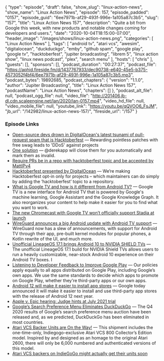 {
  "type": "episode",
  "draft": false,
  "show_slug": "linux-action-news",
  "show_name": "Linux Action News",
  "episode": 157,
  "episode_padded": "0157",
  "episode_guid": "6ee7971b-af29-493f-996e-1a105a87c3b5",
  "slug": "157",
  "title": "Linux Action News 157",
  "description": "Quite a bit from Google this week, with new products and notable changes coming for developers and users.",
  "date": "2020-10-04T18:15:00-07:00",
  "header_image": "/images/shows/linux-action-news.png",
  "categories": [
    "Linux Action News"
  ],
  "tags": [
    "android tv",
    "atari vcs",
    "awesim",
    "digitalocean",
    "duckduckgo",
    "emby",
    "github spam",
    "google play",
    "google tv",
    "hacktoberfest",
    "jupiter broadcasting",
    "librem 5",
    "linux action show",
    "linux news podcast",
    "plex",
    "search menu"
  ],
  "hosts": [
    "chris"
  ],
  "guests": [],
  "sponsors": [],
  "podcast_duration": "00:27:37",
  "podcast_file": "https://aphid.fireside.fm/d/1437767933/dec90738-e640-45e5-b375-4573052f4bf4/6ee7971b-af29-493f-996e-1a105a87c3b5.mp3",
  "podcast_bytes": 19892685,
  "podcast_chapters": {
    "version": "1.1.0",
    "author": "Jupiter Broadcasting",
    "title": "Linux Action News 157",
    "podcastName": "Linux Action News",
    "chapters": []
  },
  "podcast_alt_file": null,
  "podcast_ogg_file": null,
  "video_file": "http://201406.jb-dl.cdn.scaleengine.net/lan/2020/lan-0157.mp4",
  "video_hd_file": null,
  "video_mobile_file": null,
  "youtube_link": "https://youtu.be/qQVOO6_FsJM",
  "jb_url": "/142982/linux-action-news-157/",
  "fireside_url": "/157"
}


### Episode Links

  * [Open-source devs drown in DigitalOcean's latest tsunami of pull-request spam that is Hacktoberfest](https://www.theregister.com/2020/10/01/digitalocean_hacktoberfest_pull_request_spam/ "Open-source devs drown in DigitalOcean's latest tsunami of pull-request spam that is Hacktoberfest") — Rewarding pointless patches with free swag leads to 'DDoS' against projects
  * [One solution](https://twitter.com/alexellisuk/status/1311586153301237761 "One solution") — @derekapp will close them for you automatically and mark them as invalid.
  * [Require PRs be in a repo with hacktoberfest topic and be accepted by MattIPv4](https://github.com/digitalocean/hacktoberfest/pull/596 "Require PRs be in a repo with hacktoberfest topic and be accepted by MattIPv4")
  * [Hacktoberfest presented by DigitalOcean](https://hacktoberfest.digitalocean.com/hacktoberfest-update "Hacktoberfest presented by DigitalOcean") — We’re making Hacktoberfest opt-in only for projects – which maintainers can do simply by adding the ‘hacktoberfest’ topic to a repository.
  * [What is Google TV and how is it different from Android TV?](https://www.androidcentral.com/what-google-tv "What is Google TV and how is it different from Android TV?") — Google TV is a new interface for Android TV that is powered by Google's machine learning, Google Assistant and the Google Knowledge Graph. It also reorganizes your content to help make it easier for you to find what you want to work.
  * [The new Chromecast with Google TV won’t officially support Stadia at launch](https://www.theverge.com/2020/9/30/21492682/new-chromecast-google-tv-stadia-support-launch "The new Chromecast with Google TV won’t officially support Stadia at launch")
  * [WireGuard announces a big Android update with Android TV support](https://www.xda-developers.com/wireguard-project-announces-big-android-update-android-tv-support-more-modern-code-api-third-party-apps/ "WireGuard announces a big Android update with Android TV support") — WireGuard now has a slew of announcements, with support for Android TV through their app, pre-built kernel modules for popular phones, a Kotlin rewrite of the UI, and much more.
  * [Unofficial LineageOS 17.1 brings Android 10 to NVIDIA SHIELD TVs](https://www.xda-developers.com/unofficial-lineageos-17-1-brings-android-10-to-nvidia-shield-tvs/ "Unofficial LineageOS 17.1 brings Android 10 to NVIDIA SHIELD TVs") — The unofficial LineageOS 17.1 build for NVIDIA Shield TVs allows users to run a heavily customizable, near-stock Android 10 experience on their Android TV boxes. I
  * [Listening to Developer Feedback to Improve Google Play](https://android-developers.googleblog.com/2020/09/listening-to-developer-feedback-to.html "Listening to Developer Feedback to Improve Google Play") — Our policies apply equally to all apps distributed on Google Play, including Google’s own apps. We use the same standards to decide which apps to promote on Google Play, whether they're third-party apps or our own apps. 
  * [Android 12 will make it easier to install app stores](https://venturebeat.com/2020/09/28/google-epic-response-android-12-app-stores/ "Android 12 will make it easier to install app stores") — Google today announced it will make it easier to install and use third-party app stores with the release of Android 12 next year.
  * [Apple v. Epic hearing: Judge hints at July 2021 trial](https://edition.cnn.com/2020/09/28/tech/apple-fortnite-epic-hearing/index.html "Apple v. Epic hearing: Judge hints at July 2021 trial")
  * [Google’s Search Preference Menu Eliminates DuckDuckGo](https://spreadprivacy.com/search-preference-menu-duckduckgo-elimination/ "Google’s Search Preference Menu Eliminates DuckDuckGo") — The Q4 2020 results of Google’s search preference menu auction have been released and, as we predicted, DuckDuckGo has been eliminated in most countries.
  * [Atari VCS Backer Units are On the Way!](https://medium.com/@atarivcs/atari-vcs-backer-units-are-on-the-way-fe87b5cede93 "Atari VCS Backer Units are On the Way!") — This shipment includes the one-time-only, Indiegogo-exclusive Atari VCS 800 Collector’s Edition model. Inspired by and designed as an homage to the original Atari 2600, there will only be 6,000 numbered and authenticated versions of this model.
  * [Atari VCS backers on IndieGoGo might actually get their units soon](https://www.gamingonlinux.com/2020/09/atari-vcs-backers-on-indiegogo-might-actually-get-their-units-soon "Atari VCS backers on IndieGoGo might actually get their units soon")


